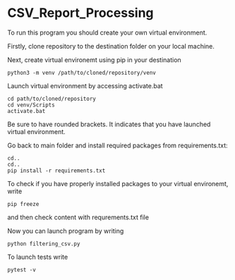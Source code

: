 # CSV_Report_Processing

To run this program you should create your own virtual environment.

Firstly, clone repository to the destination folder on your local machine.

Next, create virtual environemt using pip in your destination
```
python3 -m venv /path/to/cloned/repository/venv
```
Launch virtual environment by accessing activate.bat 
```
cd path/to/cloned/repository
cd venv/Scripts
activate.bat
```
Be sure to have rounded brackets. It indicates that you have launched virtual environment.

Go back to main folder and install required packages from requirements.txt:
```
cd..
cd..
pip install -r requirements.txt
```
To check if you have properly installed packages to your virtual environemt, write
```
pip freeze
```
and then check content with requrements.txt file

Now you can launch program by writing
```
python filtering_csv.py
```
To launch tests write
```
pytest -v
```
